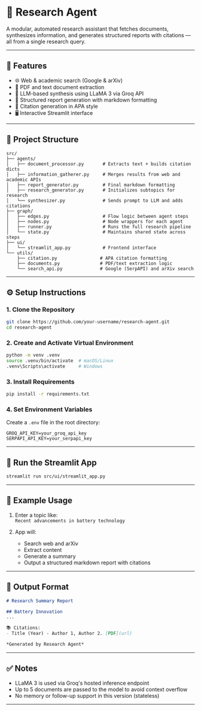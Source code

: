# 🧠 Research Agent

A modular, automated research assistant that fetches documents, synthesizes information, and generates structured reports with citations — all from a single research query.

---

## 🚀 Features

- 🌐 Web & academic search (Google & arXiv)
- 📄 PDF and text document extraction
- 🧠 LLM-based synthesis using LLaMA 3 via Groq API
- 📝 Structured report generation with markdown formatting
- 🔗 Citation generation in APA style
- 🖥️ Interactive Streamlit interface

---

## 📁 Project Structure

```
src/
├── agents/
│   ├── document_processor.py       # Extracts text + builds citation dicts
│   ├── information_gatherer.py     # Merges results from web and academic APIs
│   ├── report_generator.py         # Final markdown formatting
│   ├── research_generator.py       # Initializes subtopics for research
│   └── synthesizer.py              # Sends prompt to LLM and adds citations
├── graph/
│   ├── edges.py                    # Flow logic between agent steps
│   ├── nodes.py                    # Node wrappers for each agent
│   ├── runner.py                   # Runs the full research pipeline
│   └── state.py                    # Maintains shared state across steps
├── ui/
│   └── streamlit_app.py            # Frontend interface
└── utils/
    ├── citation.py                # APA citation formatting
    ├── documents.py               # PDF/text extraction logic
    └── search_api.py              # Google (SerpAPI) and arXiv search
```

---

## ⚙️ Setup Instructions

### 1. Clone the Repository

```bash
git clone https://github.com/your-username/research-agent.git
cd research-agent
```

### 2. Create and Activate Virtual Environment

```bash
python -m venv .venv
source .venv/bin/activate  # macOS/Linux
.venv\Scripts\activate     # Windows
```

### 3. Install Requirements

```bash
pip install -r requirements.txt
```

### 4. Set Environment Variables

Create a `.env` file in the root directory:

```
GROQ_API_KEY=your_groq_api_key
SERPAPI_API_KEY=your_serpapi_key
```

---

## 🧪 Run the Streamlit App

```bash
streamlit run src/ui/streamlit_app.py
```

---

## 📝 Example Usage

1. Enter a topic like:  
   `Recent advancements in battery technology`

2. App will:
   - Search web and arXiv
   - Extract content
   - Generate a summary
   - Output a structured markdown report with citations

---

## 🧾 Output Format

```markdown
# Research Summary Report

## Battery Innovation
...

📚 Citations:
- Title (Year) - Author 1, Author 2. [PDF](url)

*Generated by Research Agent*
```

---

## ✅ Notes

- LLaMA 3 is used via Groq's hosted inference endpoint
- Up to 5 documents are passed to the model to avoid context overflow
- No memory or follow-up support in this version (stateless)

---

